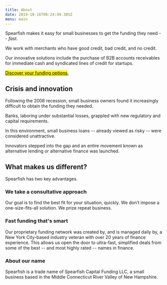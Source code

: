 ```yaml
---
title: About
date: 2019-10-16T06:24:49.305Z
menu: main
---
```

Spearfish makes it easy for small businesses to get the funding they need -- _fast_. 

We work with merchants who have good credit, bad credit, and no credit.

Our innovative solutions include the purchase of B2B accounts receivables for immediate cash and syndicated lines of credit for startups.

<!-- Calendly link widget begin -->

<link href="https://assets.calendly.com/assets/external/widget.css" rel="stylesheet">
<script src="https://assets.calendly.com/assets/external/widget.js" type="text/javascript"></script>
<a href="" onclick="Calendly.initPopupWidget({url: 'https://calendly.com/spearfish/consultation'});return false;"><mark>	Discover your funding options</mark>.</a>
<!-- Calendly link widget end -->

## Crisis and innovation

Following the 2008 recession, small business owners found it increasingly difficult to obtain the funding they needed.  

Banks, laboring under substantial losses, grappled with new regulatory and capital requirements.  

In this environment, small business loans -- already viewed as risky -- were considered unattractive. 

Innovators stepped into the gap and an entire movement known as alternative lending or alternative finance was launched.

## What makes us different?   

Spearfish has two key advantages. 

### We take a consultative approach

<p></p>

Our goal is to find the best fit for your situation, quickly. We don’t impose a one-size-fits-all solution. We prize repeat business.  

### Fast funding that's smart

<p></p>

Our proprietary funding network was created by, and is managed daily by, a New York City-based industry veteran with over 20 years of finance experience. This allows us open the door to ultra-fast, simplified deals from some of the best -- and most highly rated -- names in finance.

### About our name

<p></p>

Spearfish is a trade name of Spearfish Capital Funding LLC, a small business based in the Middle Connecticut River Valley of New Hampshire.
